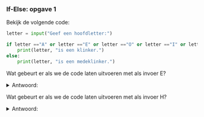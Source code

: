 ### If-Else: opgave 1

Bekijk de volgende code:

```python
letter = input("Geef een hoofdletter:")

if letter =="A" or letter =="E" or letter =="O" or letter =="I" or letter =="U":
    print(letter, "is een klinker.")
else:
    print(letter, "is een medeklinker.")

```

Wat gebeurt er als we de code laten uitvoeren met als invoer E?

<details>
  <summary>Antwoord:</summary> 
  E is een klinker.
</details>

Wat gebeurt er als we de code laten uitvoeren met als invoer H?

<details>
  <summary>Antwoord:</summary> 
  H is een medeklinker.
</details>


